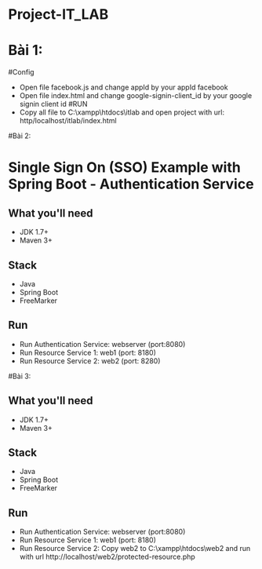 # Project-IT_LAB

# Bài 1: 
#Config
 - Open file facebook.js and change appId by your appId facebook
 - Open file index.html and change google-signin-client_id by your google signin client id
#RUN
 - Copy all file to C:\xampp\htdocs\itlab and open project with url: http/localhost/itlab/index.html

#Bài 2:
# Single Sign On (SSO) Example with Spring Boot - Authentication Service
## What you'll need
- JDK 1.7+
- Maven 3+

## Stack
- Java
- Spring Boot
- FreeMarker

## Run
- Run Authentication Service: webserver (port:8080)
- Run Resource Service 1: web1 (port: 8180)
- Run Resource Service 2: web2 (port: 8280)

#Bài 3:
## What you'll need
- JDK 1.7+
- Maven 3+

## Stack
- Java
- Spring Boot
- FreeMarker

## Run
- Run Authentication Service: webserver (port:8080)
- Run Resource Service 1: web1 (port: 8180)
- Run Resource Service 2: Copy web2 to C:\xampp\htdocs\web2 and run with url http://localhost/web2/protected-resource.php

